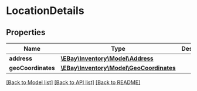 # LocationDetails

## Properties
Name | Type | Description | Notes
------------ | ------------- | ------------- | -------------
**address** | [**\EBay\Inventory\Model\Address**](Address.md) |  | [optional] 
**geoCoordinates** | [**\EBay\Inventory\Model\GeoCoordinates**](GeoCoordinates.md) |  | [optional] 

[[Back to Model list]](../../README.md#documentation-for-models) [[Back to API list]](../../README.md#documentation-for-api-endpoints) [[Back to README]](../../README.md)

